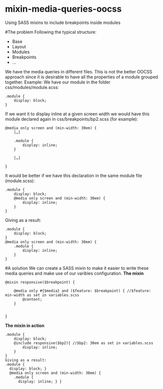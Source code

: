 mixin-media-queries-oocss
=========================

Using SASS mixins to include breakpoints inside modules

#The problem
Following the typical structure:
- Base
- Layout
- Modules
- Breakpoints
- …

We have the media queries in different files. This is not the better OOCSS approach since it is desirable to have all the properties of a module grouped together.
Example:
We have our module in the folder css/modules/module.scss:
```
.module {
    display: block;
}
```
If we want it to display inline at a given screen width we would have this module declared again in css/breakpoints/bp2.scss (for example):
```
@media only screen and (min-width: 30em) {
    […]
    
    .module {
        display: inline;
    }
    
    […]
    
}
```
It would be better if we have this declaration in the same module file (module.scss):
```
.module {
    display: block;
    @media only screen and (min-width: 30em) {
        display: inline;
    }
}
  ```  
Giving as a result:
```
.module {
    display: block;
}
@media only screen and (min-width: 30em) {
    .module {
        display: inline;
    }
}

```
#A solution
We can create a SASS mixin to make it easier to write these media queries and make use of our varibles configuration.
__The mixin__
```
@mixin responsive($breakpoint) {
	
	@media only #{$media} and ($feature: $breakpoint) { //$feature: min-width as set in variables.scss
		@content;
	}
	

}
```
__The mixin in action__
```
.module {
	display: block;
	@include responsive($bp2){ //$bp2: 30em as set in variables.scss
		display: inline;
	}
}
Giving as a result:
.module {
  display: block; }
  @media only screen and (min-width: 30em) {
    .module {
      display: inline; } }
```
 

